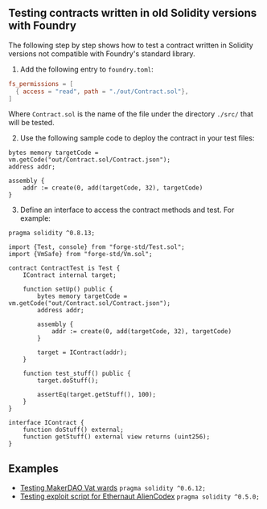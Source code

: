 ## Testing contracts written in old Solidity versions with Foundry

The following step by step shows how to test a contract written in Solidity versions not compatible with Foundry's standard library.

1. Add the following entry to `foundry.toml`:
```toml
fs_permissions = [
  { access = "read", path = "./out/Contract.sol"},
]
```
Where `Contract.sol` is the name of the file under the directory `./src/` that will be tested.

2. Use the following sample code to deploy the contract in your test files:
```solidity
bytes memory targetCode = vm.getCode("out/Contract.sol/Contract.json");
address addr;

assembly {
    addr := create(0, add(targetCode, 32), targetCode)
}
```

3. Define an interface to access the contract methods and test. For example:
```solidity
pragma solidity ^0.8.13;

import {Test, console} from "forge-std/Test.sol";
import {VmSafe} from "forge-std/Vm.sol";

contract ContractTest is Test {
    IContract internal target;

    function setUp() public {
        bytes memory targetCode = vm.getCode("out/Contract.sol/Contract.json");
        address addr;

        assembly {
            addr := create(0, add(targetCode, 32), targetCode)
        }

        target = IContract(addr);
    }

    function test_stuff() public {
        target.doStuff();

        assertEq(target.getStuff(), 100);
    }
}

interface IContract {
    function doStuff() external;
    function getStuff() external view returns (uint256);
}
```

## Examples
- [Testing MakerDAO Vat wards](./test/Vat.t.sol) `pragma solidity ^0.6.12;`
- [Testing exploit script for Ethernaut AlienCodex](./test/AlienCodex.t.sol) `pragma solidity ^0.5.0;`
